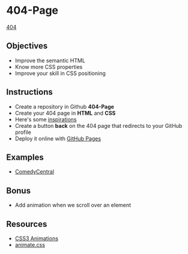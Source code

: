 # 404-Page
[404](https://tinevancorenland.github.io/404-Page/)

## Objectives

- Improve the semantic HTML
- Know more CSS properties
- Improve your skill in CSS positioning

## Instructions

- Create a repository in Github **404-Page**
- Create your 404 page in **HTML** and **CSS**
- Here's some [inspirations](https://www.google.be/search?q=landing+page&espv=2&source=lnms&tbm=isch&sa=X&sqi=2&ved=0ahUKEwjmvai3v6zTAhVBCSwKHfOIAGMQ_AUIBigB&biw=1250&bih=703#tbm=isch&q=404+page)
- Create a button **back** on the 404 page that redirects to your GitHub profile
- Deploy it online with [GitHub Pages](https://help.github.com/articles/configuring-a-publishing-source-for-github-pages/)

## Examples

- [ComedyCentral](http://www.cc.com/ahcacahchacj)

## Bonus

- Add animation when we scroll over an element

## Resources

- [CSS3 Animations](https://www.w3schools.com/css/css3_animations.asp)
- [animate.css](https://daneden.github.io/animate.css/)

